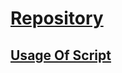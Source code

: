 
# [Repository](https://github.com/MatrixTM/MHDDoS)
## [Usage Of Script](https://github.com/MatrixTM/MHDDoS/wiki/Usage-of-script)
